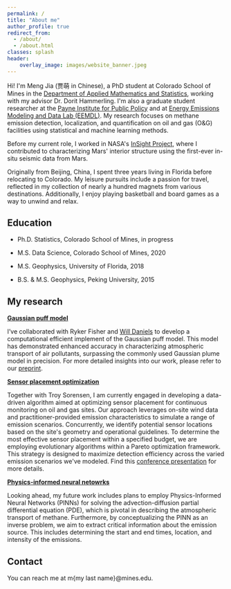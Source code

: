 ```yaml
---
permalink: /
title: "About me"
author_profile: true
redirect_from: 
  - /about/
  - /about.html
classes: splash
header:
    overlay_image: images/website_banner.jpeg
---
```


Hi! I'm Meng Jia (贾萌 in Chinese), a PhD student at Colorado School of Mines in the [Department of Applied Mathematics and Statistics](https://ams.mines.edu), working with my advisor Dr. Dorit Hammerling. I'm also a graduate student researcher at the [Payne Institute for Public Policy](https://payneinstitute.mines.edu) and at [Energy Emissions Modeling and Data Lab (EEMDL)](https://www.eemdl.utexas.edu). My research focuses on methane emission detection, localization, and quantification on oil and gas (O&G) facilities using statistical and machine learning methods.

Before my current role, I worked in NASA's [InSight Project](https://mars.nasa.gov/insight/mission/overview/), where I contributed to characterizing Mars' interior structure using the first-ever in-situ seismic data from Mars.

Originally from Beijing, China, I spent three years living in Florida before relocating to Colorado. My leisure pursuits include a passion for travel, reflected in my collection of nearly a hundred magnets from various destinations. Additionally, I enjoy playing basketball and board games as a way to unwind and relax.



Education
------
* Ph.D. Statistics, Colorado School of Mines, in progress

* M.S. Data Science, Colorado School of Mines, 2020

* M.S. Geophysics, University of Florida, 2018

* B.S. & M.S. Geophysics, Peking University, 2015


My research
------
**<ins>Gaussian puff model</ins>**

I’ve collaborated with Ryker Fisher and [Will Daniels](https://wsdaniels.github.io) to develop a computational efficient implement	of the Gaussian puff model. This model has demonstrated enhanced accuracy in characterizing atmospheric transport of air pollutants, surpassing the commonly used Gaussian plume model in precision. For more detailed insights into our work, please refer to our [preprint](https://chemrxiv.org/engage/chemrxiv/article-details/6451848107c3f029371ca07f).

**<ins>Sensor placement optimization</ins>**

Together with Troy Sorensen, I am currently engaged in developing a data-driven algorithm aimed at optimizing sensor placement for continuous monitoring on oil and gas sites. Our approach leverages on-site wind data and practitioner-provided emission characteristics to simulate a range of emission scenarios. Concurrently, we identify potential sensor locations based on the site's geometry and operational guidelines. To determine the most effective sensor placement within a specified budget, we are employing evolutionary algorithms within a Pareto optimization framework. This strategy is designed to maximize detection efficiency across the varied emission scenarios we've modeled. Find this [conference presentation](files/paper1.pdf)
for more details.

**<ins>Physics-informed neural netowrks</ins>**

Looking ahead, my future work includes plans to employ Physics-Informed Neural Networks (PINNs) for solving the advection-diffusion partial differential equation (PDE), which is pivotal in describing the atmospheric transport of methane. Furthermore, by conceptualizing the PINN as an inverse problem, we aim to extract critical information about the emission source. This includes determining the start and end times, location, and intensity of the emissions.

Contact
------
You can reach me at m\{my last name\}@mines.edu. 
